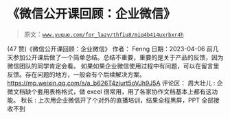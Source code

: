 # 《微信公开课回顾：企业微信》

> 原文：[`www.yuque.com/for_lazy/thfiu8/miq4b414uxrbxr4h`](https://www.yuque.com/for_lazy/thfiu8/miq4b414uxrbxr4h)

<ne-h2 id="d972b0d4" data-lake-id="d972b0d4"><ne-heading-ext><ne-heading-anchor></ne-heading-anchor><ne-heading-fold></ne-heading-fold></ne-heading-ext><ne-heading-content><ne-text id="u475bbac6">(47 赞)《微信公开课回顾：企业微信》</ne-text></ne-heading-content></ne-h2> <ne-p id="uc7f97fab" data-lake-id="uc7f97fab"><ne-text id="ucade07a4">作者： Fenng</ne-text></ne-p> <ne-p id="u53d6ea3c" data-lake-id="u53d6ea3c"><ne-text id="u58d0bb66">日期：2023-04-06</ne-text></ne-p> <ne-p id="u33154545" data-lake-id="u33154545"><ne-text id="u88c3ce34">前几天参加公开课后做了一个简单总结。总结不重要，重要的是关于产品的反馈，因为微信团队的同学肯定会看。</ne-text></ne-p> <ne-p id="u4c78d18e" data-lake-id="u4c78d18e"><ne-text id="u47d3445b">如果如果企业微信使用过程中有问题，可以在留言里反馈。存在问题的地方，一般会有个后续解决方案。</ne-text></ne-p> <ne-p id="uf585081b" data-lake-id="uf585081b">[<ne-text id="u4dbcbca0">https://mp.weixin.qq.com/s/a_b626T4ziurt5oVJh9J5A</ne-text>](https://mp.weixin.qq.com/s/a_b626T4ziurt5oVJh9J5A)</ne-p> <ne-hole id="u1228238c" data-lake-id="u1228238c"><ne-card data-card-name="hr" data-card-type="block" id="ojRN8" data-event-boundary="card"><ne-p id="ubdba2d0c" data-lake-id="ubdba2d0c"><ne-text id="u5ef66dc9">评论区：</ne-text></ne-p> <ne-p id="ub1c7b17c" data-lake-id="ub1c7b17c"><ne-text id="u0e7d0970">周大壮儿 : 企微文档缺个套用表格格式，做 excel 很常用，用了各家协作文档基本上都有这功能。</ne-text> <ne-text id="uecf143a0">秋长 : 上次用企业微信开了个对外的直播培训，结果全程黑屏，PPT 全部接收不到</ne-text></ne-p></ne-card></ne-hole>